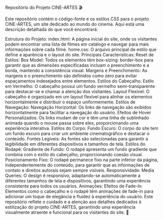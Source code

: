 Repositório do Projeto CINE-ARTES 🎬

Este repositório contém o código-fonte e os estilos CSS para o projeto CINE-ARTES, um site dedicado ao mundo do cinema. Aqui está uma descrição detalhada do que você encontrará:

Estrutura do Projeto:
index.html: A página inicial do site, onde os visitantes podem encontrar uma lista de filmes em catálogo e navegar para mais informações sobre cada filme.
home.css: O arquivo principal de estilo que define a aparência e o layout do site.
Principais Características:
Reset de Estilos:
Box Model: Todos os elementos têm box-sizing: border-box para garantir que as dimensões especificadas incluam o preenchimento e a borda, mantendo a consistência visual.
Margens e Preenchimento: As margens e o preenchimento são definidos como zero para evitar espaçamentos indesejados entre elementos.
Estilos do Cabeçalho:
Estilo em Vermelho: O cabeçalho possui um fundo vermelho semi-transparente para destacar-se e chamar a atenção dos visitantes.
Layout Flexível: O cabeçalho é organizado em um layout flexível para alinhar os elementos horizontalmente e distribuir o espaço uniformemente.
Estilos de Navegação:
Navegação Horizontal: Os links de navegação são exibidos horizontalmente para facilitar a navegação do usuário.
Efeitos de Hover Personalizados: Os links mudam de cor e têm uma linha de sublinhado animada quando o mouse passa sobre eles, proporcionando uma experiência interativa.
Estilos do Corpo:
Fundo Escuro: O corpo do site tem um fundo escuro para criar um ambiente cinematográfico e destacar o conteúdo.
Fontes Legíveis: As fontes são selecionadas para garantir a legibilidade em diferentes dispositivos e tamanhos de tela.
Estilos do Rodapé:
Gradiente de Fundo: O rodapé apresenta um fundo gradiente que combina com o estilo do cabeçalho, proporcionando coesão visual.
Posicionamento Fixo: O rodapé permanece fixo na parte inferior da página, independentemente do conteúdo, para garantir que as informações de contato e direitos autorais sejam sempre visíveis.
Responsividade:
Media Queries: O design é responsivo, adaptando-se automaticamente a diferentes tamanhos de tela e dispositivos, garantindo uma experiência consistente para todos os usuários.
Animações:
Efeitos de Fade-In: Elementos como o cabeçalho e o rodapé têm animações de fade-in para adicionar um toque de elegância e fluidez à experiência do usuário.
Este repositório reflete o cuidado e a atenção aos detalhes dedicados à estilização do projeto CINE-ARTES, garantindo uma experiência visualmente atraente e funcional para os visitantes do site. 🎥
